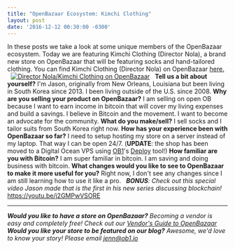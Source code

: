 ```yaml
---
title: "OpenBazaar Ecosystem: Kimchi Clothing" 
layout: post
date: '2016-12-12 00:30:00 -0300'
---
```

        
 In these posts we take a look at some unique members of the OpenBazaar ecosystem. Today we are featuring Kimchi Clothing (Director Nola), a brand new store on OpenBazaar that will be featuring socks and hand-tailored clothing. You can find Kimchi Clothing (Director Nola) on OpenBazaar [here.](ob://3e8f4632c02499a7573973eb7589c7584fc85aa3/store)   [![Director Nola/Kimchi Clothing on OpenBazaar](https://blog.openbazaar.org/wp-content/uploads/2016/12/Screen-Shot-2016-12-12-at-1.36.25-PM.png)](https://blog.openbazaar.org/wp-content/uploads/2016/12/Screen-Shot-2016-12-12-at-1.36.25-PM.png)   **Tell us a bit about yourself?** I'm Jason, originally from New Orleans, Louisiana but been living in South Korea since 2013. I been living outside of the U.S. since 2008. **Why are you selling your product on OpenBazaar?** I am selling on open OB because I want to earn income in bitcoin that will cover my living expenses and build a savings. I believe in Bitcoin and the movement. I want to become an advocate for the community. **What do you make/sell?** I sell socks and I tailor suits from South Korea right now. **How has your experience been with OpenBazaar so far?** I need to setup hosting my store on a server instead of my laptop. That way I can be open 24/7. (**UPDATE**: the shop has been moved to a Digital Ocean VPS using [OB1](http://ob1.io)'s [Deploy](http://deploy.ob1.io) tool!) **How familiar are you with Bitcoin?** I am super familiar in bitcoin. I am saving and doing business with bitcoin. **What changes would you like to see to OpenBazaar to make it more useful for you?** Right now, I don't see any changes since I am still learning how to use it like a pro.   _**BONUS**: Check out this special video Jason made that is the first in his new series discussing blockchain!_ https://youtu.be/j2GMPwVSORE

* * *

_**Would you like to have a store on OpenBazaar?** Becoming a vendor is easy and completely free! Check out our [Vendor's Guide to OpenBazaar](https://blog.openbazaar.org/vendors-guide-to-openbazaar/)_ _**Would you like your store to be featured on our blog?** Awesome, we'd love to know your story! Please email [jenn@ob1.io](mailto:jenn@ob1.io)_    
